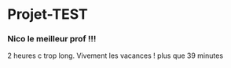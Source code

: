 # Projet-TEST

### Nico le meilleur prof !!!

2 heures c trop long. Vivement les vacances !
plus que 39 minutes
